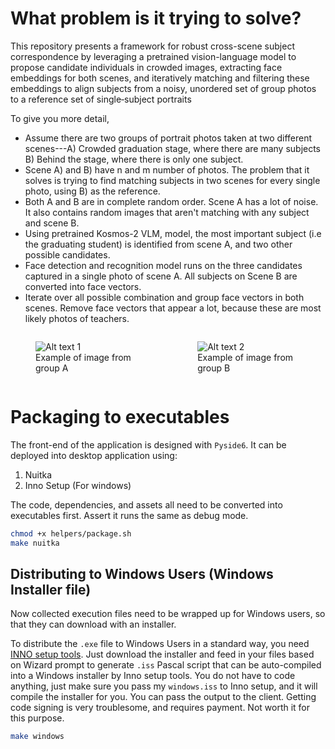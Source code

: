 # What problem is it trying to solve?

This repository presents a framework for robust cross-scene subject correspondence by leveraging a pretrained vision-language model to propose candidate individuals in crowded images, extracting face embeddings for both scenes, and iteratively matching and filtering these embeddings to align subjects from a noisy, unordered set of group photos to a reference set of single‐subject portraits

To give you more detail, 

- Assume there are two groups of portrait photos taken at two different scenes---A) Crowded graduation stage, where there are many subjects B) Behind the stage, where there is only one subject.
- Scene A) and B) have n and m number of photos. The problem that it solves is trying to find matching subjects in two scenes for every single photo, using B) as the reference.
- Both A and B are in complete random order. Scene A has a lot of noise. It also contains random images that aren't matching with any subject and scene B.
- Using pretrained Kosmos-2 VLM, model, the most important subject (i.e the graduating student) is identified from scene A, and two other possible candidates.
- Face detection and recognition model runs on the three candidates captured in a single photo of scene A. All subjects on Scene B are converted into face vectors.
- Iterate over all possible combination and group face vectors in both scenes. Remove face vectors that appear a lot, because these are most likely photos of teachers.      

<div style="display: flex; gap: 1em; justify-content: center;">
  <figure>
    <img src="https://tamupvfa.b-cdn.net/app/uploads/2023/12/web20231214_PVFA_Commencement_AS_0078-1024x683.jpg" alt="Alt text 1" />
    <figcaption>Example of image from group A</figcaption>
  </figure>
  <figure>
    <img src="https://gsrstudio.ca/wp-content/uploads/2023/06/grads-photos-Toronto-2023.jpg" alt="Alt text 2" />
    <figcaption>Example of image from group B</figcaption>
  </figure>
</div>



# Packaging to executables

The front-end of the application is designed with `Pyside6`. It can be deployed into desktop application using:

1. Nuitka
2. Inno Setup (For windows)

The code, dependencies, and assets all need to be converted into executables first. Assert it runs the same as debug mode.

```bash
chmod +x helpers/package.sh
make nuitka
```

## Distributing to Windows Users (Windows Installer file)

Now collected execution files need to be wrapped up for Windows users, so that they can download with an installer.

To distribute the `.exe` file to Windows Users in a standard way, you need [INNO setup tools](https://jrsoftware.org/isdl.php). Just download the installer and feed in your files based on Wizard prompt to generate `.iss` Pascal script that can be auto-compiled into a Windows installer by Inno setup tools. You do not have to code anything, just make sure you pass my `windows.iss` to Inno setup, and it will compile the installer for you. You can pass the output to the client. Getting code signing is very troublesome, and requires payment. Not worth it for this purpose.

```bash
make windows
```

